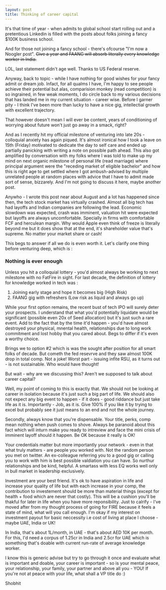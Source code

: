 ```yaml
---
layout: post
title: Thinking of career capital
---
```

It's that time of year - when admits to global school start rolling out and a pretentious Linkedin is filled with the posts about folks joining a fancy $100K business school.

And for those not joining a fancy school - there's ofcourse "I'm now a Noogler post". <s> Give a year and FAANG will absorb literally every knowledge worker in India. </s>

LOL, last statement didn't age well. Thanks to US Federal reserve.

Anyway, back to topic - while I have nothing for good wishes for your fancy admit or dream job. Infact, for all qualms I have, I'm happy to see people achieve their potential but alas, comparision monkey (read competition) is so ingrained, in few weak moments, I do circle back to my various decisions that has landed me in my current situation - career wise. Before I garner pity - I think I've been more than lucky to have a nice gig, intellectial growth with excellent trajectory.

That however doesn't mean I will ever be content, years of conditioning of worrying about future won't just go away in a smack, right?

And as I recently hit my official milestone of venturing into late 20s - colloquial anxiety has again piqued. It's almost ironical how I took a leave on 15th (Friday) motivated to dedicate the day to self care and ended up partially panicking with writing a note on possible path ahead. This also got amplified by conversation with my folks where I was told to make up my mind on next organic milestone of personal life (read marriage) where principal argument were the "receding market of eligible bachelor" and how this is right age to get settled where I got ambush-advised by multiple unrelated people at random places with advice that I have to admit made sort of sense, bizzarely. And I'm not going to discuss it here, maybe another post.

Anywho - I wrote this post near about August and a lot has happened since then, the tech stock market has virtually crashed. Almost all big tech has had layoffs and Indian companies are following the lead. Economic slowdown was expected, crash was imminent, valuation hit were expected but layoffs are always uncomfortable. Specially  in firms with comfortable FCF and herculean margin. Why would Apple even think of freeze is literally beyond me but it does show that at the end, it's shareholder value that's supreme. No matter your market share or cash!

This begs to answer if all we do is even worth it. Let's clarify one thing before venturing deep, which is : <br>
<h3> Nothing is ever enough </h3>

Unless you hit a colloquial lottery - you'd almost always be working to next milestone with no FatFire in sight.
For last decade, the definition of lottery for knowledge worked in tech was :
<ol>
  <li> Joining early stage and hope it becomes big  (High Risk) </li>
  <li> FAANG gig with refreshers (Low risk as liquid and always go up) </li>
</ol>

While your first option remains, the recent bust of tech IPO will surely deter your prospects. I understand that what you'd potentially liquidate would be significant (possible even 20x of Seed allocation) but it's just such a rare event. Add to the fact that by the time it'd happen - you'd have almost destroyed your physical, mnental health, relationships due to long work commitment and lost hobby that you cared about. Begs to differ if it's even a worthy choice.

Brings we to option #2 which is was the sought after position for all smart folks of decade. But cometh the fed resevrve and they saw almost 100K drop in total comp. Not a joke!
Worst part - issuing infite RSU, as it turns out - is not sustainable. Who would have thought!

But wait - why are we discussing this? Aren't we supposed to talk about career capital?

Well, my point of coming to this is exactly that. We should not be looking at career in isolation because it's just such a big part of life. We should also not expect any big event to happen - if it does - good riddance but just take life as it is. Importantly - Job, as it is. Give 100% if you like it by trying to excel but probably see it just means to an end and not the whole journey.

Secondly, always know that you're dispensable. Your title, perks, comp mean nothing when push comes to shove. Always be paranoid about this fact which will inturn make you ready to intreview and face the mini crisis of imminent layoff should it happen. Be OK because it really is OK!

Your credentials matter but more importantly your network - even in that what truly matters - are people you worked with. Not the random person you met on twitter. An ex-colleague referring you to a good gig or calling you to work with him is best possible valdiation you can have. So nurthur relationships and be kind, helpful.
A smartass with less EQ works well only  in bull market in leadership exclusively.

Investment are your best friend. It's ok to have aspiration in life and increase your quality of life but with each increase in your comp, the contribution to investement should be more than material things (except for health + food which are never that costly). This will be a cushion you'll be thakful for later in life when you have more reponsibility. Just to calrify - I've moved after from my thought process of going for FIRE because it feels a state of mind, what will you call enough. I'm okay if my interest on investment payout for basic neccessity i.e cost of living at place I choose - maybe UAE, India or UK!

In India, that's about 1L/month, in UAE - that's about AED 10K per month. For this, I'd need a corpus of 1.25cr in India and 2.5cr for UAE which is something that's doable with current run-rate of average knowledge worker.

I know this is generic advise but try to go through it once and evaluate what is important and doable, your career is important - so is your mental peace, your relationship, your family, your partner and above all you - YOU! If you're not at peace with your life, what shall a VP title do :)



Shobhit
